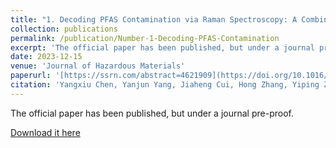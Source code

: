 ```yaml
---
title: "1. Decoding PFAS Contamination via Raman Spectroscopy: A Combined DFT and Machine Learning Investigation"
collection: publications
permalink: /publication/Number-1-Decoding-PFAS-Contamination
excerpt: 'The official paper has been published, but under a journal pre-proof.'
date: 2023-12-15
venue: 'Journal of Hazardous Materials'
paperurl: '[https://ssrn.com/abstract=4621909](https://doi.org/10.1016/j.jhazmat.2023.133260)'
citation: 'Yangxiu Chen, Yanjun Yang, Jiaheng Cui, Hong Zhang, Yiping Zhao, Decoding PFAS Contamination via Raman Spectroscopy: A Combined DFT and Machine Learning Investigation, Journal of Hazardous Materials, 2023, 133260, ISSN 0304-3894.'
---
```


The official paper has been published, but under a journal pre-proof.

[Download it here](https://doi.org/10.1016/j.jhazmat.2023.133260)
